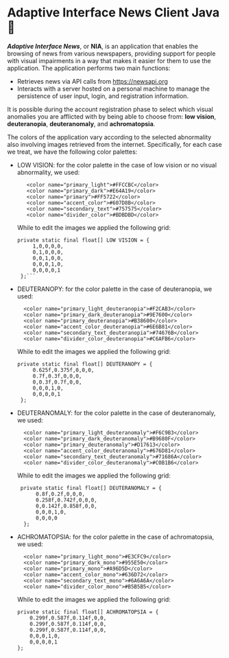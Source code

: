 # Adaptive Interface News Client Java 🔶

***Adaptive Interface News***, or **NIA**, is an application that enables the browsing of news from various newspapers, providing support for people with visual impairments in a way that makes it easier for them to use the application.
The application performs two main functions:
* Retrieves news via API calls from https://newsapi.org
* Interacts with a server hosted on a personal machine to manage the persistence of user input, login, and registration information.

It is possible during the account registration phase to select which visual anomalies you are afflicted with by being able to choose from: **low vision**, **deuteranopia**, **deuteranomaly**, and **achromatopsia**.

The colors of the application vary according to the selected abnormality also involving images retrieved from the internet. Specifically, for each case we treat, we have the following color palettes:
* LOW VISION: for the color palette in the case of low vision or no visual abnormality, we used:
  ```
     <color name="primary_light">#FFCCBC</color> 
     <color name="primary_dark">#E64A19</color> 
     <color name="primary">#FF5722</color>
     <color name="accent_color">#607D8B</color> 
     <color name="secondary_text">#757575</color> 
     <color name="divider_color">#BDBDBD</color> 
  ```
     While to edit the images we applied the following grid:
     ```
     private static final float[] LOW VISION = { 
          1,0,0,0,0,
          0,1,0,0,0, 
          0,0,1,0,0, 
          0,0,0,1,0, 
          0,0,0,0,1
      };```
* DEUTERANOPY: for the color palette in the case of deuteranopia, we used:
  ```
    <color name="primary_light_deuteranopia">#F2CAB3</color> 
    <color name="primary_dark_deuteranopia">#9E7600</color> 
    <color name="primary_deuteranopia">#B38600</color>
    <color name="accent_color_deuteranopia">#6E6B81</color>
    <color name="secondary_text_deuteranopia">#74676B</color> 
    <color name="divider_color_deuteranopia">#C6AFB6</color>
  ```
   While to edit the images we applied the following grid:
   ```
   private static final float[] DEUTERANOPY = { 
        0.625f,0.375f,0,0,0,
        0.7f,0.3f,0,0,0, 
        0,0.3f,0.7f,0,0, 
        0,0,0,1,0, 
        0,0,0,0,1
    };
    ```
* DEUTERANOMALY: for the color palette in the case of deuteranomaly, we used:
  ```
    <color name="primary_light_deuteranomaly">#F6C9B3</color> 
    <color name="primary_dark_deuteranomaly">#B9680F</color> 
    <color name="primary_deuteranomaly">#D17613</color>
    <color name="accent_color_deuteranomaly">#676D81</color> 
    <color name="secondary_text_deuteranomaly">#71686A</color> 
    <color name="divider_color_deuteranomaly">#C0B1B6</color>
  ```
  While to edit the images we applied the following grid:
  ```
   private static final float[] DEUTERANOMALY = { 
        0.8f,0.2f,0,0,0,
        0.258f,0.742f,0,0,0, 
        0,0.142f,0.858f,0,0, 
        0,0,0,1,0,
        0,0,0,0
    };
    ```
* ACHROMATOPSIA: for the color palette in the case of achromatopsia, we used:
  ```
    <color name="primary_light_mono">#E3CFC9</color>
    <color name="primary_dark_mono">#955E50</color> 
    <color name="primary_mono">#A96D5D</color>
    <color name="accent_color_mono">#636D72</color> 
    <color name="secondary_text_mono">#6A6A6A</color> 
    <color name="divider_color_mono">#B5B5B5</color>
  ```
  While to edit the images we applied the following grid:
  ```
  private static final float[] ACHROMATOPSIA = { 
      0.299f,0.587f,0.114f,0,0,
      0.299f,0.587f,0.114f,0,0, 
      0.299f,0.587f,0.114f,0,0,
      0,0,0,1,0,
      0,0,0,0,1
  };
  ```


